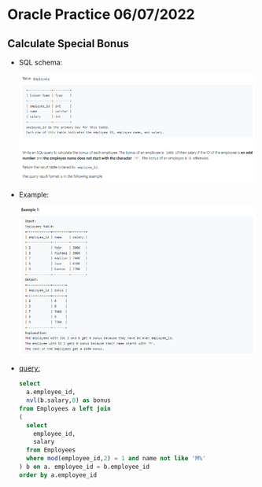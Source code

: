 # Oracle Practice 06/07/2022

## Calculate Special Bonus

- SQL schema:

  ![calculate_special_bonus_sql_schema](../img_sql_schema/7/6_calculate_special_bonus_sql_schema.png)

- Example:

  ![calculate_special_bonus](../img_example/7/6_calculate_special_bonus.png)

- <ins>query:</ins>
  ```sql
  select
    a.employee_id,
    nvl(b.salary,0) as bonus
  from Employees a left join
  (
    select
      employee_id,
      salary
    from Employees
    where mod(employee_id,2) = 1 and name not like 'M%'
  ) b on a. employee_id = b.employee_id
  order by a.employee_id
  ```
